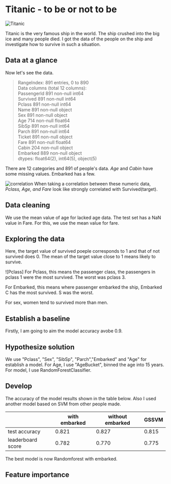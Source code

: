 # Titanic - to be or not to be

![Titanic](https://user-images.githubusercontent.com/5339011/97196060-69042a00-1782-11eb-9acb-8b79019f913a.png)

Titanic is the very famous ship in the world. The ship crushed into the big ice and many people died.
I got the data of the people on the ship and investigate how to survive in such a situation.

## Data at a glance

Now let's see the data.

> RangeIndex: 891 entries, 0 to 890  
> Data columns (total 12 columns):  
> PassengerId    891 non-null int64  
> Survived       891 non-null int64  
> Pclass         891 non-null int64  
> Name           891 non-null object  
> Sex            891 non-null object  
> Age            714 non-null float64  
> SibSp          891 non-null int64  
> Parch          891 non-null int64  
> Ticket         891 non-null object  
> Fare           891 non-null float64  
> Cabin          204 non-null object  
> Embarked       889 non-null object  
> dtypes: float64(2), int64(5), object(5)

There are 12 categories and 891 of people's data.
*Age* and *Cabin* have some missing values. Embarked has a few.

![correlation](https://user-images.githubusercontent.com/5339011/97213917-a8d60c00-1798-11eb-99b0-9070b8ec0864.png)
When taking a correlation between these numeric data, *Pclass, Age, and Fare* look like strongly correlated with Survived(target).

## Data cleaning
We use the mean value of age for lacked age data.
The test set has a NaN value in Fare. For this, we use the mean value for fare.

## Exploring the data
Here, the target value of survived poeple corresponds to 1 and that of not survived does 0.
The mean of the target value close to 1 means likely to survive.

![Pclass]
For Pclass, this means the passenger class, the passengers in pclass 1 were the most survived.
The worst was pclass 3.

For Embarked, this means where passenger embarked the ship, Embarked C has the most survived. S was the worst.

For sex, women tend to survived more than men.

## Establish a baseline
Firstly, I am going to aim the model accuracy avobe 0.9.

## Hypothesize solution
We use "Pclass", "Sex", "SibSp", "Parch","Embarked" and "Age" for establish a model.
For Age, I use "AgeBucket", binned the age into 15 years.
For model, I use RandomForestClassifier.

## Develop
The accuracy of the model results shown in the table below.
Also I used another model based on SVM from other people made.

|   | with embarked | without embarked | GSSVM |
| --- | ----------- | --------- | ------ |
| test accuracy | 0.821 | 0.827 | 0.815 |
| leaderboard score | 0.782 | 0.770 | 0.775 |

The best model is now Randomforest with embarked.

## Feature importance



